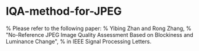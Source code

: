 # IQA-method-for-JPEG
% Please refer to the following paper:
% Yibing Zhan and Rong Zhang, 
% "No-Reference JPEG Image Quality Assessment Based on Blockiness and Luminance Change", 
% in IEEE Signal Processing Letters.
